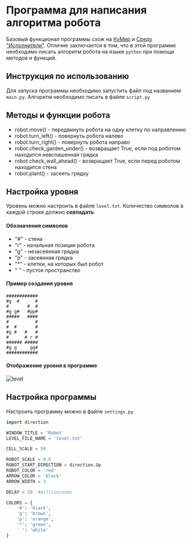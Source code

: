 # Программа для написания алгоритма робота

Базовый функционал программы схож на [КуМир](https://www.niisi.ru/kumir/) и [Среду "Исполнители"](https://kpolyakov.spb.ru/school/robots/robots.htm). Отличие заключается в том, что в этой программе необходимо писать алгоритм робота на языке `python` при помощи методов и функций.

## Инструкция по использованию

Для запуска программы необходимо запустить файл под названием `main.py`. 
Алгоритм необходимо писать в файле `script.py`

## Методы и функции робота

+ robot.move() - передвинуть робота на одну клетку по направлению
+ robot.turn_left() - повернуть робота налево
+ robot.turn_right() - повернуть робота направо
+ robot.check_garden_under() - возвращает True, если под роботом находится невспашенная грядка
+ robot.check_wall_ahead() - возвращает True, если перед роботом находится стена
+ robot.plant() - засеять грядку

## Настройка уровня
Уровень можно настроить в файле `level.txt`. Количество символов в каждой строке должно **совпадать**.

#### Обозначения символов
+ "\#" - стена
+ "r" - начальная позиция робота
+ "g" - незасеянная грядка
+ "p" - засеянная грядка
+ "\*" - клетки, на которых был робот
+ " " - пустое пространство


#### Пример создания уровня
```
############
#g  #      #
#       #  #
#g g#   #pp#
#####   ####
#          #
#  #       #
#g #   #   #
#      # r #
###### #####
#g g     gg#
############
```

#### Отображение уровня в программе
![level](https://github.com/ionic101/robot-algorithm/assets/93050090/d5208eef-e611-4e81-9307-1c8e9eb9bea6)

## Настройка программы
Настроить программу можно в файле `settings.py`

```python
import direction

WINDOW_TITLE = 'Robot'
LEVEL_FILE_NAME = 'level.txt'

CELL_SCALE = 50

ROBOT_SCALE = 0.6
ROBOT_START_DIRECTION = direction.Up
ROBOT_COLOR = 'red'
ARROW_COLOR = 'black'
ARROW_WIDTH = 3

DELAY = 50  #milliseconds

COLORS = {
    '#': 'black',
    'g': 'brown',
    'p': 'orange',
    '*': 'green',
    ' ': 'white'
}
```
